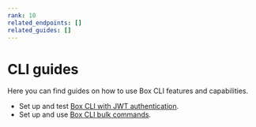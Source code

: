 ```yaml
---
rank: 10
related_endpoints: []
related_guides: []
---
```

# CLI guides

Here you can find guides on how 
to use Box CLI features and capabilities.

* Set up and test [Box CLI with
JWT authentication][1]. 
* Set up and use [Box CLI bulk commands][2].

[1]: g://cli/cli-docs/jwt-cli
[2]: g://cli/cli-docs/bulk-commands